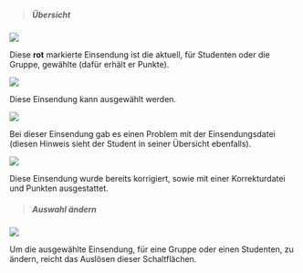 
> ##### Übersicht #####

![](changeA.png)

Diese **rot** markierte Einsendung ist die aktuell, für Studenten oder die Gruppe, gewählte (dafür erhält er Punkte).

![](changeB.png)

Diese Einsendung kann ausgewählt werden.

![](changeC.png)

Bei dieser Einsendung gab es einen Problem mit der Einsendungsdatei (diesen Hinweis sieht der Student in seiner Übersicht ebenfalls).

![](changeD.png)

Diese Einsendung wurde bereits korrigiert, sowie mit einer Korrekturdatei und Punkten ausgestattet.

> ##### Auswahl ändern #####

![](changeE.png)

Um die ausgewählte Einsendung, für eine Gruppe oder einen Studenten, zu ändern, reicht das Auslösen dieser Schaltflächen.